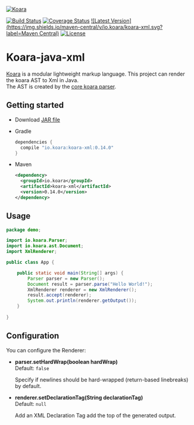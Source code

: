 [![Koara](http://www.koara.io/logo.png)](http://www.koara.io)

[![Build Status](https://img.shields.io/travis/koara/koara-java-xml.svg)](https://travis-ci.org/koara/koara-java-xml)
[![Coverage Status](https://img.shields.io/coveralls/koara/koara-java-xml.svg)](https://coveralls.io/github/koara/koara-java-xml?branch=master)
[![Latest Version](https://img.shields.io/maven-central/v/io.koara/koara-xml.svg?label=Maven Central)](http://search.maven.org/#search%7Cga%7C1%7Ckoara-xml)
[![License](https://img.shields.io/badge/License-Apache%202.0-blue.svg)](https://github.com/koara/koara-java-xml/blob/master/LICENSE)

# Koara-java-xml
[Koara](http://www.koara.io) is a modular lightweight markup language. This project can render the koara AST to Xml in Java.  
The AST is created by the [core koara parser](https://github.com/koara/koara-java).

## Getting started
- Download [JAR file](http://repo1.maven.org/maven2/io/koara/koara/0.14.0/koara-xml-0.14.0.jar)
- Gradle

  ```groovy
  dependencies {
	compile "io.koara:koara-xml:0.14.0"
  }
  ```
  
- Maven

  ```xml
  <dependency>
    <groupId>io.koara</groupId>
    <artifactId>koara-xml</artifactId>
    <version>0.14.0</version>
  </dependency>
  ```

## Usage
```java
package demo;

import io.koara.Parser;
import io.koara.ast.Document;
import XmlRenderer;

public class App {

	public static void main(String[] args) {
		Parser parser = new Parser();
		Document result = parser.parse("Hello World!");
		XmlRenderer renderer = new XmlRenderer();
		result.accept(renderer);
		System.out.println(renderer.getOutput());
	}
	
}
```

## Configuration
You can configure the Renderer:
-  **parser.setHardWrap(boolean hardWrap)**  
   Default: `false`
   
   Specify if newlines should be hard-wrapped (return-based linebreaks) by default.
   
-  **renderer.setDeclarationTag(String declarationTag)**  
   Default:	`null`
   
   Add an XML Declaration Tag add the top of the generated output.  